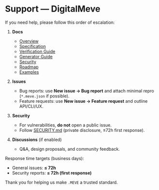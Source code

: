 # Support — DigitalMeve

If you need help, please follow this order of escalation:

1) **Docs**  
   - [Overview](./docs/overview.md)  
   - [Specification](./docs/specification.md)  
   - [Verification Guide](./docs/verification-guide.md)  
   - [Generator Guide](./docs/generator-guide.md)  
   - [Security](./docs/security.md)  
   - [Roadmap](./docs/roadmap.md)  
   - [Examples](./docs/examples.md)

2) **Issues**  
   - Bug reports: use **New issue → Bug report** and attach minimal repro (`*.meve.json` if possible).  
   - Feature requests: use **New issue → Feature request** and outline API/CLI/UX.

3) **Security**  
   - For vulnerabilities, **do not** open a public issue.  
   - Follow [SECURITY.md](./SECURITY.md) (private disclosure, ≤72h first response).

4) **Discussions** (if enabled)  
   - Q&A, design proposals, and community feedback.

Response time targets (business days):  
- General issues: **≤ 72h**  
- Security reports: **≤ 72h (first response)**

Thank you for helping us make `.MEVE` a trusted standard.
